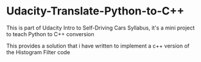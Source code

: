 # Udacity-Translate-Python-to-C++
This is part of Udacity Intro to Self-Driving Cars Syllabus, it's a mini project to teach Python to C++ conversion

This provides a solution that i have written to implement a c++ version of the Histogram Filter code
